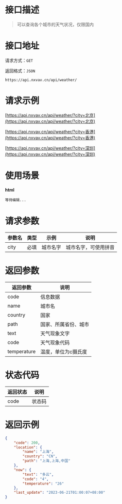 # 接口描述

> 可以查询各个城市的天气状况，仅限国内

# 接口地址

请求方式：`GET`

返回格式：`JSON`

```API
https://api.nxvav.cn/api/weather/
```

# 请求示例

[https://api.nxvav.cn/api/weather/?city=北京](https://api.nxvav.cn/api/weather/?city=北京)

[https://api.nxvav.cn/api/weather/?city=香港](https://api.nxvav.cn/api/weather/?city=香港)

[https://api.nxvav.cn/api/weather/?city=深圳](https://api.nxvav.cn/api/weather/?city=深圳)

# 使用场景

<!-- tabs:start -->

#### **html**

```html
等待编辑...
```

<!-- tabs:end -->

# 请求参数

| 参数名 | 类型 | 示例 | 说明 |
| ------ | ---- | ---- | ---- |
| city | 必填 | 城市名字 | 城市名字，可使用拼音 |

# 返回参数

| 返回参数 | 说明 |
| ------ | ----- |
| code | 信息数据 |
| name | 城市名 |
| country | 国家 |
| path | 国家、所属省份、城市 |
| text | 天气现象文字 |
| code | 天气现象代码 |
| temperature | 温度，单位为c摄氏度 |

# 状态代码

| 返回状态 | 说明 |
| -------- | ---- |
| code | 状态码 |

# 返回示例

```json
{
    "code": 200,
    "location": {
        "name": "上海",
        "country": "CN",
        "path": "上海,上海,中国"
    },
    "now": {
        "text": "多云",
        "code": "4",
        "temperature": "26"
    },
    "last_update": "2023-06-21T01:00:07+08:00"
}
```
